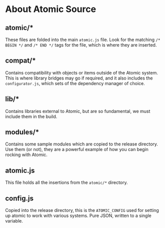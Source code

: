 # About Atomic Source

## atomic/*
These files are folded into the main `atomic.js` file. Look for the matching `/* BEGIN */` and `/* END */` tags for the file, which is where they are inserted.

## compat/*
Contains compatibility with objects or items outside of the Atomic system. This is where library bridges may go if required, and it also includes the `configurator.js`, which sets of the dependency manager of choice.

## lib/*
Contains libraries external to Atomic, but are so fundamental, we must include them in the build.

## modules/*
Contains some sample modules which are copied to the release directory. Use them (or not), they are a powerful example of how you can begin rocking with Atomic.

## atomic.js
This file holds all the insertions from the `atomic/*` directory.

## config.js
Copied into the release directory, this is the `ATOMIC_CONFIG` used for setting up atomic to work with various systems. Pure JSON, written to a single variable.